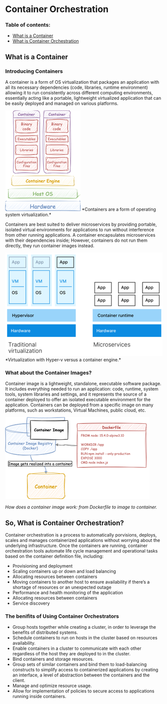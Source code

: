 # Container Orchestration

### Table of contents:
- [What is a Container](#what-is-a-container)
- [What is Container Orchestration](#So-what-is-container-orchestration)

## What is a Container

### Introducing Containers

A container is a form of OS virtualization that packages an application with all its necessary dependencies (code, libraries, runtime environment) allowing it to run consistently across different computing environments, essentially acting like a portable, lightweight virtualized application that can be easily deployed and managed on various platforms.

<img src="/assets/images/containerization.drawio.png" />
*Containers are a form of operating system virtualization.*

Containers are best suited to deliver microservices by providing portable, isolated virtual environments for applications to run without interference from other running applications. A container encapsulates microservices with their dependencies inside; However, containers do not run them directly, they run container images instead.

<img src="/assets/images/what-is-containerization.png" width="512px" />
*Virtualization with Hyper-v versus a container engine.*

### What about the Container Images?

Container image is a lightweight, standalone, executable software package. It includes everything needed to run an application: code, runtime, system tools, system libraries and settings, and it represents the source of a container deployed to offer an isolated executable environment for the application. Containers can be deployed from a specific image on many platforms, such as workstations, Virtual Machines, public cloud, etc.

<img src="/assets/images/containerImage.drawio.png" />

*How does a container image work: from Dockerfile to image to container.*

## So, What is Container Orchestration?

Container orchestration is a process to automatically porvisions, deploys, scales and manages containerized applications without worrying about the underlying infrastructure. Once the containers are running, container orchestration tools automate life cycle management and operational tasks based on the container definition file, including:
- Provisioning and deployment
- Scaling containers up or down and load balancing
- Allocating resources between containers
- Moving containers to another host to ensure availability if there’s a shortage of resources or an unexpected outage
- Performance and health monitoring of the application
- Allocating resources between containers
- Service discovery

### The benifits of Using Container Orchestrators

- Group hosts together while creating a cluster, in order to leverage the benefits of distributed systems.
- Schedule containers to run on hosts in the cluster based on resources availability.
- Enable containers in a cluster to communicate with each other regardless of the host they are deployed to in the cluster.
- Bind containers and storage resources.
- Group sets of similar containers and bind them to load-balancing constructs to simplify access to containerized applications by creating an interface, a level of abstraction between the containers and the client.
- Manage and optimize resource usage.
- Allow for implementation of policies to secure access to applications running inside containers.
